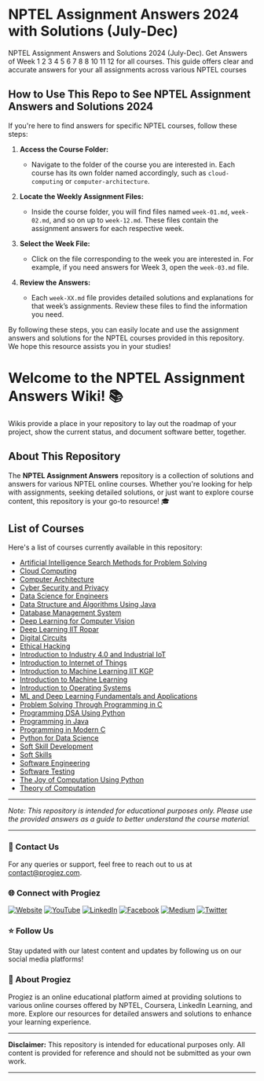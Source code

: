 # NPTEL Assignment Answers 2024 with Solutions (July-Dec) 

NPTEL Assignment Answers and Solutions 2024 (July-Dec). Get Answers of Week 1 2 3 4 5 6 7 8 8 10 11 12 for all courses. This guide offers clear and accurate answers for your all assignments across various NPTEL courses

## How to Use This Repo to See NPTEL Assignment Answers and Solutions 2024

If you're here to find answers for specific NPTEL courses, follow these steps:

1. **Access the Course Folder:**
   - Navigate to the folder of the course you are interested in. Each course has its own folder named accordingly, such as `cloud-computing` or `computer-architecture`.

2. **Locate the Weekly Assignment Files:**
   - Inside the course folder, you will find files named `week-01.md`, `week-02.md`, and so on up to `week-12.md`. These files contain the assignment answers for each respective week.

3. **Select the Week File:**
   - Click on the file corresponding to the week you are interested in. For example, if you need answers for Week 3, open the `week-03.md` file.

4. **Review the Answers:**
   - Each `week-XX.md` file provides detailed solutions and explanations for that week’s assignments. Review these files to find the information you need.

By following these steps, you can easily locate and use the assignment answers and solutions for the NPTEL courses provided in this repository. We hope this resource assists you in your studies!

# Welcome to the NPTEL Assignment Answers Wiki! 📚

Wikis provide a place in your repository to lay out the roadmap of your project, show the current status, and document software better, together.

## About This Repository

The **NPTEL Assignment Answers** repository is a collection of solutions and answers for various NPTEL online courses. Whether you're looking for help with assignments, seeking detailed solutions, or just want to explore course content, this repository is your go-to resource! 🎓



## List of Courses

Here's a list of courses currently available in this repository:

- [Artificial Intelligence Search Methods for Problem Solving](https://github.com/progiez/nptel-assignmnet-answers/tree/2024/artificial-intelligence-search-methods-for-problem-solving)
- [Cloud Computing](https://github.com/progiez/nptel-assignmnet-answers/tree/2024/cloud-computing)
- [Computer Architecture](https://github.com/progiez/nptel-assignmnet-answers/tree/2024/computer-architecture)
- [Cyber Security and Privacy](https://github.com/progiez/nptel-assignmnet-answers/tree/2024/cyber-security-and-privacy)
- [Data Science for Engineers](https://github.com/progiez/nptel-assignmnet-answers/tree/2024/data-science-for-engineers)
- [Data Structure and Algorithms Using Java](https://github.com/progiez/nptel-assignmnet-answers/tree/2024/data-structure-and-algorithms-using-java)
- [Database Management System](https://github.com/progiez/nptel-assignmnet-answers/tree/2024/database-management-system)
- [Deep Learning for Computer Vision](https://github.com/progiez/nptel-assignmnet-answers/tree/2024/deep-learning-for-computer-vision)
- [Deep Learning IIT Ropar](https://github.com/progiez/nptel-assignmnet-answers/tree/2024/deep-learning-iit-ropar)
- [Digital Circuits](https://github.com/progiez/nptel-assignmnet-answers/tree/2024/digital-circuits)
- [Ethical Hacking](https://github.com/progiez/nptel-assignmnet-answers/tree/2024/ethical-hacking)
- [Introduction to Industry 4.0 and Industrial IoT](https://github.com/progiez/nptel-assignmnet-answers/tree/2024/introduction-to-industry-4.0-and-industrial-iot)
- [Introduction to Internet of Things](https://github.com/progiez/nptel-assignmnet-answers/tree/2024/introduction-to-internet-of-things)
- [Introduction to Machine Learning IIT KGP](https://github.com/progiez/nptel-assignmnet-answers/tree/2024/introduction-to-machine-learning-iit-kgp)
- [Introduction to Machine Learning](https://github.com/progiez/nptel-assignmnet-answers/tree/2024/introduction-to-machine-learning)
- [Introduction to Operating Systems](https://github.com/progiez/nptel-assignmnet-answers/tree/2024/introduction-to-operating-systems)
- [ML and Deep Learning Fundamentals and Applications](https://github.com/progiez/nptel-assignmnet-answers/tree/2024/ml-and-deep-learning-fundamentals-and-applications)
- [Problem Solving Through Programming in C](https://github.com/progiez/nptel-assignmnet-answers/tree/2024/problem-solving-through-programming-in-c)
- [Programming DSA Using Python](https://github.com/progiez/nptel-assignmnet-answers/tree/2024/programming-dsa-using-python)
- [Programming in Java](https://github.com/progiez/nptel-assignmnet-answers/tree/2024/programming-in-java)
- [Programming in Modern C](https://github.com/progiez/nptel-assignmnet-answers/tree/2024/programming-in-modern-c)
- [Python for Data Science](https://github.com/progiez/nptel-assignmnet-answers/tree/2024/python-for-data-science)
- [Soft Skill Development](https://github.com/progiez/nptel-assignmnet-answers/tree/2024/soft-skill-development)
- [Soft Skills](https://github.com/progiez/nptel-assignmnet-answers/tree/2024/soft-skills)
- [Software Engineering](https://github.com/progiez/nptel-assignmnet-answers/tree/2024/software-engineering)
- [Software Testing](https://github.com/progiez/nptel-assignmnet-answers/tree/2024/software-testing)
- [The Joy of Computation Using Python](https://github.com/progiez/nptel-assignmnet-answers/tree/2024/the-joy-of-computation-using-python)
- [Theory of Computation](https://github.com/progiez/nptel-assignmnet-answers/tree/2024/theory-of-computation)


---
*Note: This repository is intended for educational purposes only. Please use the provided answers as a guide to better understand the course material.*


---

### 📧 Contact Us

For any queries or support, feel free to reach out to us at [contact@progiez.com](mailto:contact@progiez.com).

### 🌐 Connect with Progiez

[![Website](https://img.shields.io/badge/Website-progiez.com-blue)](https://progiez.com)
[![YouTube](https://img.shields.io/badge/YouTube-@progiez-red)](https://www.youtube.com/@progiez?sub_confirmation=1)
[![LinkedIn](https://img.shields.io/badge/LinkedIn-@progiez-blue)](https://www.linkedin.com/company/progiez)
[![Facebook](https://img.shields.io/badge/Facebook-@progiez-blue)](https://www.facebook.com/progiez)
[![Medium](https://img.shields.io/badge/Medium-@progiez-black)](https://progiez.medium.com/)
[![Twitter](https://img.shields.io/badge/Twitter-@progiez__-blue)](https://twitter.com/progiez_)

### ⭐️ Follow Us

Stay updated with our latest content and updates by following us on our social media platforms!

### 🚀 About Progiez

Progiez is an online educational platform aimed at providing solutions to various online courses offered by NPTEL, Coursera, LinkedIn Learning, and more. Explore our resources for detailed answers and solutions to enhance your learning experience.

---

**Disclaimer:** This repository is intended for educational purposes only. All content is provided for reference and should not be submitted as your own work.

---
